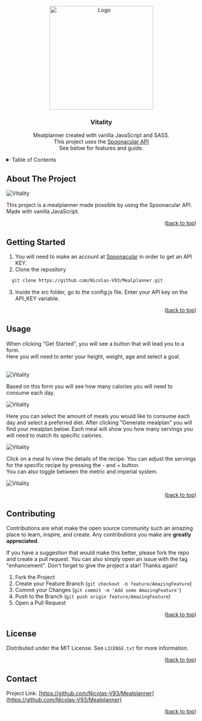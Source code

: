 <div id="top"></div>


<!-- PROJECT LOGO -->
<br />
<div align="center">
  <a href="https://github.com/github_username/repo_name">
    <img src="img/vitality-banner.png" alt="Logo" width="275" height="auto">
  </a>

<h3 align="center">Vitality</h3>

  <p align="center">
    Mealplanner created with vanilla JavaScript and SASS.
    <br /> This project uses the <a href="https://spoonacular.com/food-api">Spoonacular API</a>
    <br /> See below for features and guide.

  </p>
</div>



<!-- TABLE OF CONTENTS -->
<details>
  <summary>Table of Contents</summary>
  <ol>
    <li>
      <a href="#about-the-project">About The Project</a>
    </li>
    <li>
      <a href="#getting-started">Getting Started</a>
    </li>
    <li><a href="#usage">Usage</a></li>
    <li><a href="#contributing">Contributing</a></li>
    <li><a href="#license">License</a></li>
    <li><a href="#contact">Contact</a></li>
  </ol>
</details>



<!-- ABOUT THE PROJECT -->
## About The Project

![Vitality](https://github.com/Nicolas-V93/Mealplanner/blob/main/img/project/vitality1.png?raw=true)

This project is a mealplanner made possible by using the Spoonacular API.
<br />
Made with vanilla JavaScript.

<p align="right">(<a href="#top">back to top</a>)</p>


<!-- GETTING STARTED -->
## Getting Started

1. You will need to make an account at <a href="https://spoonacular.com/food-api">Spoonacular</a> in order to get an API KEY.
2. Clone the repository 
 ```sh
   git clone https://github.com/Nicolas-V93/Mealplanner.git
   ```
3. Inside the src folder, go to the config.js file. Enter your API key on the API_KEY variable.

<p align="right">(<a href="#top">back to top</a>)</p>



<!-- USAGE EXAMPLES -->
## Usage

When clicking "Get Started", you will see a button that will lead you to a form.
<br />
Here you will need to enter your height, weight, age and select a goal.
<br />
<br />

![Vitality](https://github.com/Nicolas-V93/Mealplanner/blob/main/img/project/vitality4.PNG?raw=true)  
  
  
Based on this form you will see how many calories you will need to consume each day.
<br />

![Vitality](https://github.com/Nicolas-V93/Mealplanner/blob/main/img/project/vitality5.png?raw=true)  

Here you can select the amount of meals you would like to consume each day and select a preferred diet.
After clicking "Generate mealplan" you will find your mealplan below.
Each meal will show you how many servings you will need to match its specific calories.

![Vitality](https://github.com/Nicolas-V93/Mealplanner/blob/main/img/project/vitality2.png?raw=true)

Click on a meal to view the details of the recipe. You can adjust the servings for the specific recipe by pressing the - and + button.
<br />
You can also toggle between the metric and imperial system.

![Vitality](https://github.com/Nicolas-V93/Mealplanner/blob/main/img/project/vitality3.png?raw=true)

<p align="right">(<a href="#top">back to top</a>)</p>


<!-- CONTRIBUTING -->
## Contributing

Contributions are what make the open source community such an amazing place to learn, inspire, and create. Any contributions you make are **greatly appreciated**.

If you have a suggestion that would make this better, please fork the repo and create a pull request. You can also simply open an issue with the tag "enhancement".
Don't forget to give the project a star! Thanks again!

1. Fork the Project
2. Create your Feature Branch (`git checkout -b feature/AmazingFeature`)
3. Commit your Changes (`git commit -m 'Add some AmazingFeature'`)
4. Push to the Branch (`git push origin feature/AmazingFeature`)
5. Open a Pull Request

<p align="right">(<a href="#top">back to top</a>)</p>



<!-- LICENSE -->
## License

Distributed under the MIT License. See `LICENSE.txt` for more information.

<p align="right">(<a href="#top">back to top</a>)</p>



<!-- CONTACT -->
## Contact

Project Link: [https://github.com/Nicolas-V93/Mealplanner](https://github.com/Nicolas-V93/Mealplanner)

<p align="right">(<a href="#top">back to top</a>)</p>


